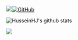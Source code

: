 <a href="https://github.com/husseinhj/"><img src="https://camo.githubusercontent.com/38bf262e2c177202fedef68851784c63dad5bb64/68747470733a2f2f6b6f6d617265762e636f6d2f67687076632f3f757365726e616d653d6172736869616d69646f73"><img alt="GitHub" src="https://img.shields.io/badge/dynamic/json?logo=github&label=GitHub+Followers&labelColor=282c34&color=181717&query=%24.data.totalSubs&url=https%3A%2F%2Fapi.spencerwoo.com%2Fsubstats%2F%3Fsource%3Dgithub%26queryKey%3Dhusseinhj&longCache=true">
</a>

![HusseinHJ's github stats](https://github-readme-stats.vercel.app/api?username=husseinhj&bg_color=30,e96443,904e95&title_color=fff&text_color=fff)

<a href="https://github.com/husseinhj/">
  <img align="center" src="https://github-readme-stats.vercel.app/api/top-langs/?username=husseinhj&count_private=true&bg_color=30,e96443,904e95&title_color=fff&text_color=fff&layout=compact" />
</a>

